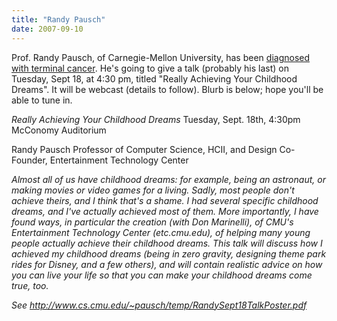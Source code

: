 ```yaml
---
title: "Randy Pausch"
date: 2007-09-10
---
```

Prof. Randy Pausch, of Carnegie-Mellon University, has been <a href="http://www.cs.cmu.edu/~pausch/news/index.html">diagnosed with terminal cancer</a>. He's going to give a talk (probably his last) on Tuesday, Sept 18, at 4:30 pm, titled "Really Achieving Your Childhood Dreams".  It will be webcast (details to follow).  Blurb is below; hope you'll be able to tune in.

<em>Really Achieving Your Childhood Dreams</em>
Tuesday, Sept. 18th, 4:30pm
McConomy Auditorium

Randy Pausch
Professor of Computer Science, HCII, and Design
Co-Founder, Entertainment Technology Center

<em>Almost all of us have childhood dreams: for example, being an astronaut, or making movies or video games for a living. Sadly, most people don't achieve theirs, and I think that's a shame. I had several specific childhood dreams, and I've actually achieved most of them. More importantly, I have found ways, in particular the creation (with Don Marinelli), of CMU's Entertainment Technology Center (etc.cmu.edu), of helping many young people actually *achieve* their childhood dreams.  This talk will discuss how I achieved my childhood dreams (being in zero gravity, designing theme park rides for Disney, and a few others), and will contain realistic advice on how *you* can live your life so that you can make your childhood dreams come true, too.</em>

<em>See http://www.cs.cmu.edu/~pausch/temp/RandySept18TalkPoster.pdf</em>
